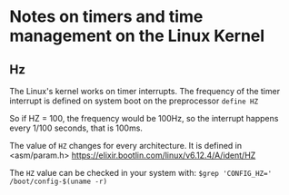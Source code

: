 # Notes on timers and time management on the Linux Kernel


## Hz

The Linux's kernel works on timer interrupts. The frequency of the timer interrupt is defined on system boot on the preprocessor `define HZ`

So if HZ = 100, the frequency would be 100Hz, so the interrupt happens every 1/100 seconds, that is 100ms. 

The value of `HZ` changes for every architecture. It is defined in <asm/param.h> https://elixir.bootlin.com/linux/v6.12.4/A/ident/HZ

The `HZ` value can be checked in your system with: `$grep 'CONFIG_HZ=' /boot/config-$(uname -r)` 


